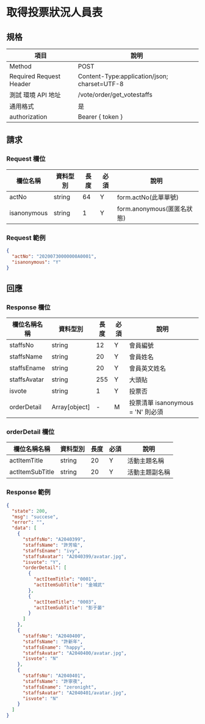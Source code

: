 # 取得投票狀況人員表

## 規格

| 項目                    | 說明                                         |
| ----------------------- | -------------------------------------------- |
| Method                  | POST                                         |
| Required Request Header | Content-Type:application/json; charset=UTF-8 |
| 測試 環境 API 地址      | /vote/order/get_votestaffs                   |
| 通用格式                | 是                                           |
| authorization           | Bearer { token }                             |

## 請求

### Request 欄位

| 欄位名稱    | 資料型別 | 長度 | 必須 | 說明                       |
| ----------- | -------- | ---- | ---- | -------------------------- |
| actNo       | string   | 64   | Y    | form.actNo(此單單號)       |
| isanonymous | string   | 1    | Y    | form.anonymous(匿匿名狀態) |

### Request 範例

```json
{
  "actNo": "20200730000000A0001",
  "isanonymous": "Y"
}
```

## 回應

### Response 欄位

| 欄位名稱名稱 | 資料型別      | 長度 | 必須 | 說明                              |
| ------------ | ------------- | ---- | ---- | --------------------------------- |
| staffsNo     | string        | 12   | Y    | 會員編號                          |
| staffsName   | string        | 20   | Y    | 會員姓名                          |
| staffsEname  | string        | 20   | Y    | 會員英文姓名                      |
| staffsAvatar | string        | 255  | Y    | 大頭貼                            |
| isvote       | string        | 1    | Y    | 投票否                            |
| orderDetail  | Array[object] | -    | M    | 投票清單 isanonymous = 'N' 則必須 |

### orderDetail 欄位

| 欄位名稱名稱 | 資料型別 | 長度 | 必須 | 說明         |
| ------------ | -------- | ---- | ---- | ------------ |
| actItemTitle    | string   | 20   | Y    | 活動主題名稱 |
| actItemSubTitle | string   | 20   | Y    | 活動主題副名稱 |

### Response 範例

```json
{
  "state": 200,
  "msg": "succese",
  "error": "",
  "data": [
    {
      "staffsNo": "A2040399",
      "staffsName": "許芳瑜",
      "staffsEname": "ivy",
      "staffsAvatar": "A2040399/avatar.jpg",
      "isvote": "Y",
      "orderDetail": [
        {
          "actItemTitle": "0001",
          "actItemSubTitle": "金城武"
        },
        {
          "actItemTitle": "0003",
          "actItemSubTitle": "彭于晏"
        }
      ]
    },
    {
      "staffsNo": "A2040400",
      "staffsName": "許新年",
      "staffsEname": "happy",
      "staffsAvatar": "A2040400/avatar.jpg",
      "isvote": "N"
    },
    {
      "staffsNo": "A2040401",
      "staffsName": "許寧夜",
      "staffsEname": "zeronight",
      "staffsAvatar": "A2040401/avatar.jpg",
      "isvote": "N"
    }
  ]
}
```
